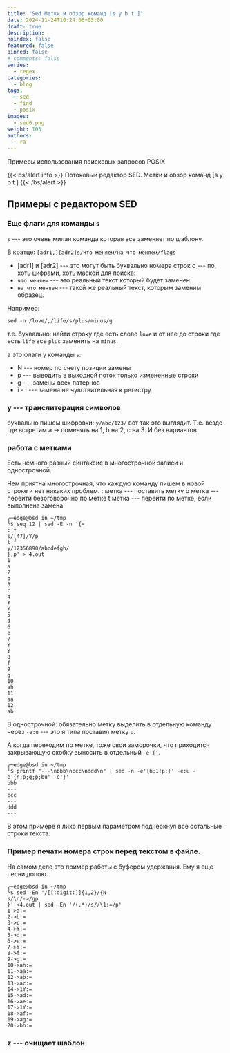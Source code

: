 ```yaml
---
title: "Sed Метки и обзор команд [s y b t ]"
date: 2024-11-24T10:24:06+03:00
draft: true
description: 
noindex: false
featured: false
pinned: false
# comments: false
series:
  - regex
categories:
  - blog
tags:
  - sed
  - find
  - posix
images:
  - sed6.png
weight: 103
authors:
  - ra
---
```


Примеры использования поисковых запросов POSIX

<!--more-->

{{< bs/alert info >}}
	Потоковый редактор SED. Метки и обзор команд [s y b t ]
{{< /bs/alert >}}
## Примеры с редактором SED

### Еще флаги для команды `s`

`s` --- это очень милая команда которая все заменяет по шаблону.

В кратце: `[adr1,][adr2]s/Что меняем/на что меняем/flags`

 - [adr1] и [adr2] --- это могут быть буквально номера строк с --- по, хоть цифрами, хоть маской для поиска:
 - `что меняем` --- это реальный текст который будет заменен
 - `на что меняем` --- такой же реальный текст, которым заменим образец.
 
Например:

```shell
sed -n /love/,/life/s/plus/minus/g
```
т.е. буквально: найти строку где есть слово `love` и от нее до строки где есть `life` все `plus` заменить на `minus`.

а это флаги у команды `s`:

 - N --- номер по счету позиции замены
 - p --- выводить в выходной поток только измененные строки
 - g --- замены всех патернов
 - i - I --- замена не чувствительная к регистру

### y --- транслитерация символов

буквально пишем шифровки: `y/abc/123/` вот так это выглядит. Т.е. везде где встретим a -> поменять на 1, b на 2, c на 3. И без вариантов. 

### работа с метками

Есть немного разный синтаксис в многострочной записи и однострочной.

Чем приятна многострочная, что каждую команду пишем в новой строке и нет никаких проблем.
: метка --- поставить метку
b метка --- перейти безоговорочно по метке
t метка --- перейти по метке, если выполнена замена

```shell
╭─edge@bsd in ~/tmp 
╰$ seq 12 | sed -E -n '{=      
: f
s/[47]/Y/p
t f
y/12356890/abcdefgh/
};p' > 4.out
1
a
2
b
3
c
4
Y
Y
5
d
6
e
7
Y
Y
8
f
9
g
10
ah
11
aa
12
ab
```
В однострочной: обязательно метку выделить в отдельную команду через `-e:u` --- это я типа поставил метку `u`.

А когда переходим по метке, тоже свои заморочки, что приходится закрывающую скобку выносить в отдельный `-e'{'`.
```shell
╭─edge@bsd in ~/tmp 
╰$ printf "---\nbbb\nccc\nddd\n" | sed -n -e'{h;1!p;}' -e:u -e'{n;p;g;p;bu' -e'}'
bbb
---
ccc
---
ddd
---
```
В этом примере я лихо первым параметром подчеркнул все остальные строки текста.

### Пример печати номера строк перед текстом в файле.

На самом деле это пример работы с буфером удержания. Ему я еще песни допою.
```shell
╭─edge@bsd in ~/tmp 
╰$ sed -En '/[[:digit:]]{1,2}/{N
s/\n/->/gp
}' <4.out | sed -En '/(.*)/s//\1:=/p'
1->a:=
2->b:=
3->c:=
4->Y:=
5->d:=
6->e:=
7->Y:=
8->f:=
9->g:=
10->ah:=
11->aa:=
12->ab:=
13->ac:=
14->1Y:=
15->ad:=
16->ae:=
17->1Y:=
18->af:=
19->ag:=
20->bh:=
```

### z --- очищает шаблон

